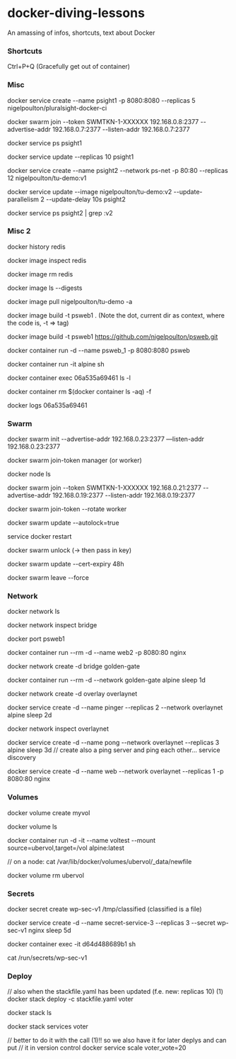 # docker-diving-lessons
An amassing of infos, shortcuts, text about Docker


### Shortcuts
Ctrl+P+Q     (Gracefully get out of container)


### Misc
docker service create --name psight1 -p 8080:8080 --replicas 5 nigelpoulton/pluralsight-docker-ci

docker swarm join --token SWMTKN-1-XXXXXX 192.168.0.8:2377 --advertise-addr 192.168.0.7:2377 --listen-addr 192.168.0.7:2377

docker service ps psight1

docker service update --replicas 10 psight1

docker service create --name psight2 --network ps-net -p 80:80 --replicas 12 nigelpoulton/tu-demo:v1

docker service update --image nigelpoulton/tu-demo:v2 --update-parallelism 2 --update-delay 10s psight2

docker service ps psight2 | grep :v2


### Misc 2
docker history redis

docker image inspect redis

docker image rm redis

docker image ls --digests

docker image pull nigelpoulton/tu-demo -a

docker image build -t psweb1 .       (Note the dot, current dir as context, where the code is,    -t  => tag)

docker image build -t psweb1 https://github.com/nigelpoulton/psweb.git

docker container run -d --name psweb_1 -p 8080:8080 psweb

docker container run -it alpine sh

docker container exec 06a535a69461 ls -l

docker container rm $(docker container ls -aq) -f

docker logs 06a535a69461

### Swarm
docker swarm init --advertise-addr 192.168.0.23:2377 —listen-addr 192.168.0.23:2377

docker swarm join-token manager      (or worker)

docker node ls

docker swarm join --token SWMTKN-1-XXXXXX 192.168.0.21:2377 --advertise-addr 192.168.0.19:2377 --listen-addr 192.168.0.19:2377

docker swarm join-token --rotate worker

docker swarm update --autolock=true

service docker restart

docker swarm unlock (-> then pass in key)

docker swarm update --cert-expiry 48h

docker swarm leave --force


### Network
docker network ls

docker network inspect bridge

docker port psweb1

docker container run --rm -d --name web2 -p 8080:80 nginx

docker network create -d bridge golden-gate

docker container run --rm -d --network golden-gate alpine sleep 1d

docker network create -d overlay overlaynet

docker service create -d  --name pinger --replicas 2 --network overlaynet alpine sleep 2d

docker network inspect overlaynet

docker service create -d --name pong --network overlaynet --replicas 3 alpine sleep 3d
// create also a ping server and ping each other… service discovery

docker service create -d --name web --network overlaynet --replicas 1 -p 8080:80 nginx


### Volumes
docker volume create myvol

docker volume ls

docker container run -d -it --name voltest --mount source=ubervol,target=/vol alpine:latest

// on a node:
cat /var/lib/docker/volumes/ubervol/_data/newfile

docker volume rm ubervol


### Secrets
docker secret create wp-sec-v1 /tmp/classified   (classified is a file)

docker service create -d --name secret-service-3 --replicas 3 --secret wp-sec-v1 nginx sleep 5d

docker container exec -it d64d488689b1 sh

cat /run/secrets/wp-sec-v1


### Deploy

// also when the stackfile.yaml has been updated (f.e. new:   replicas 10)
(1) docker stack deploy -c stackfile.yaml voter

docker stack ls

docker stack services voter

// better to do it with the call (1)!! so we also have it for later deplys and can put 
// it in version control 
docker service scale voter_vote=20
